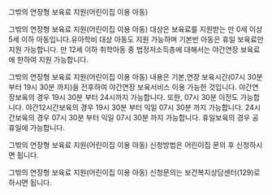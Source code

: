 그밖의 연장형 보육료 지원(어린이집 이용 아동)

그밖의 연장형 보육료 지원(어린이집 이용 아동) 대상은 보육료를 지원받는 만 0세 이상 5세 이하 아동입니다.유아학비 대상 아동도 지원 가능하며 기본반 아동은 휴일 보육료만 지원 가능합니다. 만 12세 이하 취학아동 중 법정저소득층에 대해서는 야간연장 보육료에 한하여 지원 가능합니다.

그밖의 연장형 보육료 지원(어린이집 이용 아동) 내용은 기본,연장 보육시간(07시 30분 부터 19시 30분 까지)을 전후하여 야간연장 보육서비스 이용 가능한 것입니다.
야간연장보육의 경우 19시 30분 부터 24시까지 가능합니다. 또한, 07시 30분 이전도 가능합니다.
야간12시간보육의 경우 19시 30분 부터 익일 07시 30분 까지 가능합니다.
24시간보육의 경우 07시 30분 부터 익일 07시 30분 까지 가능합니다.
휴일보육의 경우 공휴일에 가능합니다.

그밖의 연장형 보육료 지원(어린이집 이용 아동) 신청방법은 어린이집 문의 후 신청하시면 됩니다.

그밖의 연장형 보육료 지원(어린이집 이용 아동) 신청문의는 보건복지상담센터(129)로 하시면 됩니다.